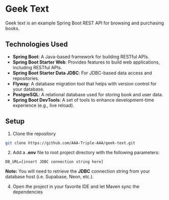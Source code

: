 # Geek Text
Geek text is an example Spring Boot REST API for browsing and purchasing books.

## Technologies Used
- **Spring Boot**: A Java-based framework for building RESTful APIs.
- **Spring Boot Starter Web**: Provides features to build web applications, including RESTful APIs.
- **Spring Boot Starter Data JDBC**: For JDBC-based data access and repositories.
- **Flyway**: A database migration tool that helps with version control for your database.
- **PostgreSQL**: A relational database used for storing book and user data.
- **Spring Boot DevTools**: A set of tools to enhance development-time experience (e.g., live reload).

## Setup
1. Clone the repository
```bash
git clone https://github.com/AAA-Triple-AAA/geek-text.git
```
2. Add a **.env** file to root project directory with the following parameters:
```text
DB_URL=[insert JDBC connection string here]
```
**Note:** You will need to retrieve the **JDBC** connection string from your database host (i.e. Supabase, Neon, etc.).

4. Open the project in your favorite IDE and let Maven sync the dependencies
